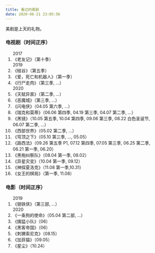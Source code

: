```yaml
---
title: 看过的美剧
date: 2020-06-21 23:05:56
---
```


美剧是上天的礼物。


<h3>电视剧<sd>（时间正序）</sd></h3>
<ol>
    <sd-time>2017</sd-time>
    <li>《老友记》<sd>（第十季）</sd></li>
    <sd-time>2019</sd-time>
    <li>《硅谷》<sd>（第五季）</sd></li>
    <li>《爱，死亡和机器人》<sd>（第一季）</sd></li>
    <li>《行尸走肉》<sd>（第三季, ...）</sd></li>
    <sd-time>2020</sd-time>
    <li>《天赋异禀》<sd>（第二季, ...）</sd></li>
    <li>《恶魔城》<sd>（第三季, ...）</sd></li>
    <li>《闪电侠》<sd>（04.05 第六季, ...）</sd></li>
    <li>《瑞克和莫蒂》<sd>（06.06 第四季, 04.19 第三季, 04.07 第二季, ...）</sd></li>
    <li>《黑镜》<sd>（10.05 第五季, 10.04 第四季, 09.06 第三季, 08.22 白色圣诞节, 06.07 第二季, ...）</sd></li>
    <li>《西部世界》<sd>（05.02 第二季, ...）</sd></li>
    <li>《穹顶之下》<sd>（05.10 第三季, ..., 05.05）</sd></li>
    <li>《路西法》<sd>（09.26 第五季 P1, 07.12 第四季, 07.05 第三季, 06.25 第二季, 06.21 第一季, 06.20）</sd></li>
    <li>《黑袍纠察队》<sd>（08.04 第一季, 08.02）</sd></li>
    <li>《异星灾变》<sd>（10.04 第一季, 09.12）</sd></li>
    <li>《神探夏洛克》<sd>（11.08 第一季,10.31）</sd></li>
    <li>《女王的棋局》<sd>（第一季, 11.08）</sd></li>
</ol>


<h3>电影<sd>（时间正序）</sd></h3>
<ol>
    <sd-time>2019</sd-time>
    <li>《钢铁侠》<sd>（第三部, ...）</sd></li>
    <sd-time>2020</sd-time>
    <li>《一条狗的使命》<sd>（05.04 第二部, ...）</sd></li>
    <li>《擒猛小队》<sd>（06）</sd></li>
    <li>《黑客帝国》<sd>（06）</sd></li>
    <li>《刺猬索尼克》<sd>（08.15）</sd></li>
    <li>《加菲猫》<sd>（09.05）</sd></li>
    <li>《星尘》<sd>（10.24）</sd></li>
</ol>

